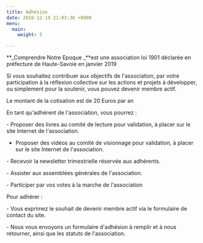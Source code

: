 ```yaml
---
title: Adhésion
date: 2018-12-19 21:03:36 +0000
menu:
  main:
    weight: 5

---
```

**_Comprendre Notre Epoque _**est une association loi 1901 déclarée en préfecture de Haute-Savoie en janvier 2019

Si vous souhaitez contribuer aux objectifs de l'association, par votre participation à la réflexion collective sur les actions et projets à développer, ou simplement pour la soutenir, vous pouvez devenir membre actif.

Le montant de la cotisation est de 20 Euros par an

En tant qu'adhérent de l'association, vous pourrez :

\- Proposer des livres au comité de lecture pour validation, à placer sur le site Internet de l'association.

 - Proposer des vidéos au comité de visionnage pour validation, à placer sur le site Internet de l'association.

\- Recevoir la newsletter trimestrielle réservée aux adhérents.

\- Assister aux assemblées générales de l'association.

\- Participer par vos votes à la marche de l'association

Pour adhérer :

\- Vous exprimez le souhait de devenir membre actif via le formulaire de contact du site.

\- Nous vous envoyons un formulaire d'adhésion à remplir et à nous retourner, ainsi que les statuts de l'association.